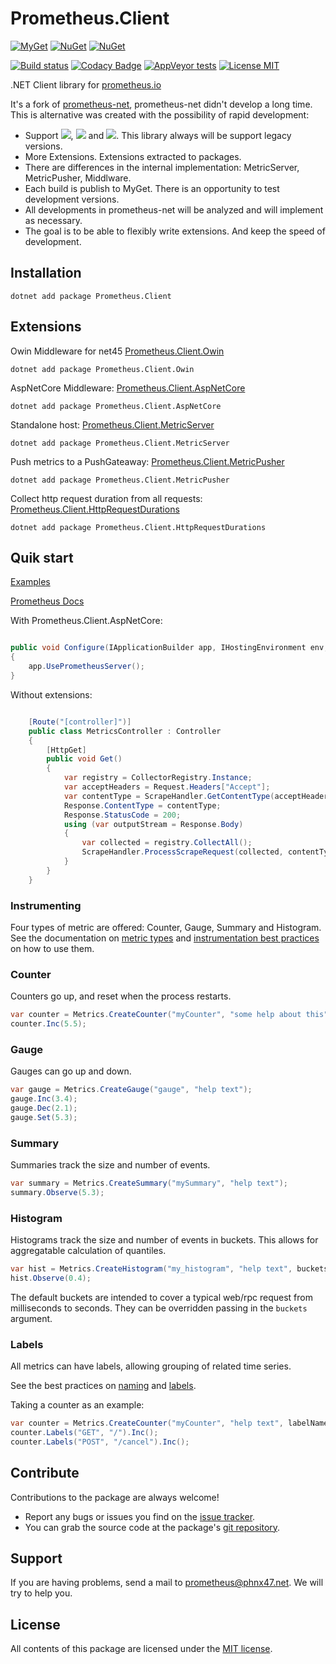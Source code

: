 # Prometheus.Client

[![MyGet](https://img.shields.io/myget/phnx47-beta/vpre/Prometheus.Client.svg)](https://www.myget.org/feed/phnx47-beta/package/nuget/Prometheus.Client)
[![NuGet](https://img.shields.io/nuget/v/Prometheus.Client.svg)](https://www.nuget.org/packages/Prometheus.Client)
[![NuGet](https://img.shields.io/nuget/dt/Prometheus.Client.svg)](https://www.nuget.org/packages/Prometheus.Client)

[![Build status](https://ci.appveyor.com/api/projects/status/cyvjrbn46ju827a9/branch/master?svg=true)](https://ci.appveyor.com/project/PrometheusClientNet/prometheus-client/branch/master)
[![Codacy Badge](https://api.codacy.com/project/badge/Grade/7e275fc9eb5d4f47896a3b6eb28c8536)](https://www.codacy.com/app/phnx47/Prometheus.Client?utm_source=github.com&amp;utm_medium=referral&amp;utm_content=phnx47/Prometheus.Client&amp;utm_campaign=Badge_Grade)
[![AppVeyor tests](https://img.shields.io/appveyor/tests/PrometheusClientNet/prometheus-client.svg)](https://ci.appveyor.com/project/PrometheusClientNet/prometheus-client/build/tests)
[![License MIT](https://img.shields.io/badge/license-MIT-green.svg)](https://opensource.org/licenses/MIT) 

.NET Client library for [prometheus.io](https://prometheus.io/)  

It's a fork of [prometheus-net](https://github.com/prometheus-net/prometheus-net), 
prometheus-net didn't develop a long time. This is alternative was created with the possibility of rapid development:

- Support <img src="https://img.shields.io/badge/.net-4.5-green.svg"></img>, <img src="https://img.shields.io/badge/.netstandard-1.3-green.svg"></img> 
and <img src="https://img.shields.io/badge/.netstandard-2.0-green.svg"></img>. This library always will be support legacy versions.
- More Extensions. Extensions extracted to packages. 
- There are differences in the internal implementation: MetricServer, MetricPusher, Middlware.
- Each build is publish to MyGet. There is an opportunity to test development versions.
- All developments in prometheus-net will be analyzed and will implement as necessary.
- The goal is to be able to flexibly write extensions. And keep the speed of development.


## Installation

    dotnet add package Prometheus.Client
	
## Extensions

Owin Middleware for net45 [Prometheus.Client.Owin](https://github.com/PrometheusClientNet/Prometheus.Client.Owin)

	dotnet add package Prometheus.Client.Owin
	
AspNetCore Middleware: [Prometheus.Client.AspNetCore](https://github.com/PrometheusClientNet/Prometheus.Client.AspNetCore)	
	
	dotnet add package Prometheus.Client.AspNetCore

Standalone host: [Prometheus.Client.MetricServer](https://github.com/PrometheusClientNet/Prometheus.Client.MetricServer)

	dotnet add package Prometheus.Client.MetricServer
	
Push metrics to a PushGateaway: [Prometheus.Client.MetricPusher](https://github.com/PrometheusClientNet/Prometheus.Client.MetricPusher)

	dotnet add package Prometheus.Client.MetricPusher

Collect http request duration from all requests: [Prometheus.Client.HttpRequestDurations](https://github.com/PrometheusClientNet/Prometheus.Client.HttpRequestDurations)

	dotnet add package Prometheus.Client.HttpRequestDurations

## Quik start

[Examples](https://github.com/PrometheusClientNet/Prometheus.Client.Examples)

[Prometheus Docs](https://prometheus.io/docs/introduction/overview/)


With Prometheus.Client.AspNetCore:

```csharp

public void Configure(IApplicationBuilder app, IHostingEnvironment env, ILoggerFactory loggerFactory, IApplicationLifetime appLifetime)
{
    app.UsePrometheusServer();
}

```

Without extensions:

```csharp

    [Route("[controller]")]
    public class MetricsController : Controller
    {
        [HttpGet]
        public void Get()
        {
            var registry = CollectorRegistry.Instance;
            var acceptHeaders = Request.Headers["Accept"];
            var contentType = ScrapeHandler.GetContentType(acceptHeaders);
            Response.ContentType = contentType;
            Response.StatusCode = 200;
            using (var outputStream = Response.Body)
            {
                var collected = registry.CollectAll();
                ScrapeHandler.ProcessScrapeRequest(collected, contentType, outputStream);
            }
        }
    }

```



### Instrumenting

Four types of metric are offered: Counter, Gauge, Summary and Histogram.
See the documentation on [metric types](http://prometheus.io/docs/concepts/metric_types/)
and [instrumentation best practices](http://prometheus.io/docs/practices/instrumentation/#counter-vs.-gauge-vs.-summary)
on how to use them.

### Counter

Counters go up, and reset when the process restarts.


```csharp
var counter = Metrics.CreateCounter("myCounter", "some help about this");
counter.Inc(5.5);
```

### Gauge

Gauges can go up and down.


```csharp
var gauge = Metrics.CreateGauge("gauge", "help text");
gauge.Inc(3.4);
gauge.Dec(2.1);
gauge.Set(5.3);
```

### Summary

Summaries track the size and number of events.

```csharp
var summary = Metrics.CreateSummary("mySummary", "help text");
summary.Observe(5.3);
```

### Histogram

Histograms track the size and number of events in buckets.
This allows for aggregatable calculation of quantiles.

```csharp
var hist = Metrics.CreateHistogram("my_histogram", "help text", buckets: new[] { 0, 0.2, 0.4, 0.6, 0.8, 0.9 });
hist.Observe(0.4);
```

The default buckets are intended to cover a typical web/rpc request from milliseconds to seconds.
They can be overridden passing in the `buckets` argument.

### Labels

All metrics can have labels, allowing grouping of related time series.

See the best practices on [naming](http://prometheus.io/docs/practices/naming/)
and [labels](http://prometheus.io/docs/practices/instrumentation/#use-labels).

Taking a counter as an example:

```csharp
var counter = Metrics.CreateCounter("myCounter", "help text", labelNames: new []{ "method", "endpoint"});
counter.Labels("GET", "/").Inc();
counter.Labels("POST", "/cancel").Inc();
```

## Contribute

Contributions to the package are always welcome!

* Report any bugs or issues you find on the [issue tracker](https://github.com/PrometheusClientNet/Prometheus.Client/issues).
* You can grab the source code at the package's [git repository](https://github.com/PrometheusClientNet/Prometheus.Client).

## Support

If you are having problems, send a mail to [prometheus@phnx47.net](mailto://prometheus@phnx47.net). We will try to help you.


## License

All contents of this package are licensed under the [MIT license](https://opensource.org/licenses/MIT).
